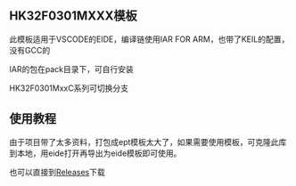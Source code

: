 ## HK32F0301MXXX模板

此模板适用于VSCODE的EIDE，编译链使用IAR FOR ARM，也带了KEIL的配置，没有GCC的

IAR的包在pack目录下，可自行安装

HK32F0301MxxC系列可切换分支

## 使用教程

由于项目带了太多资料，打包成ept模板太大了，如果需要使用模板，可克隆此库到本地，用eide打开再导出为eide模板即可使用。

也可以直接到[Releases](https://github.com/fermion-boson/HK32F0301Mxx/releases)下载
